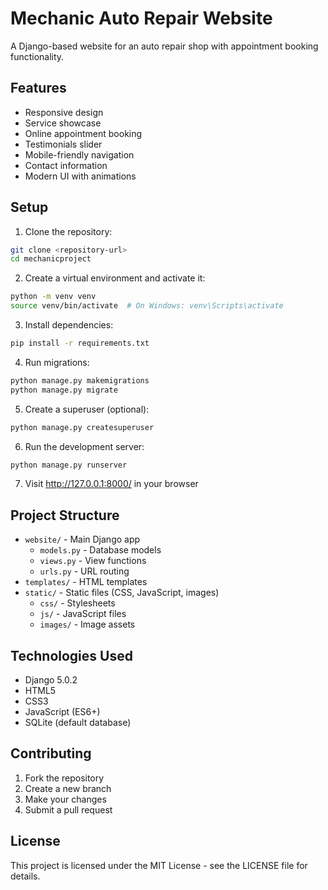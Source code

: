 # Mechanic Auto Repair Website

A Django-based website for an auto repair shop with appointment booking functionality.

## Features

- Responsive design
- Service showcase
- Online appointment booking
- Testimonials slider
- Mobile-friendly navigation
- Contact information
- Modern UI with animations

## Setup

1. Clone the repository:
```bash
git clone <repository-url>
cd mechanicproject
```

2. Create a virtual environment and activate it:
```bash
python -m venv venv
source venv/bin/activate  # On Windows: venv\Scripts\activate
```

3. Install dependencies:
```bash
pip install -r requirements.txt
```

4. Run migrations:
```bash
python manage.py makemigrations
python manage.py migrate
```

5. Create a superuser (optional):
```bash
python manage.py createsuperuser
```

6. Run the development server:
```bash
python manage.py runserver
```

7. Visit http://127.0.0.1:8000/ in your browser

## Project Structure

- `website/` - Main Django app
  - `models.py` - Database models
  - `views.py` - View functions
  - `urls.py` - URL routing
- `templates/` - HTML templates
- `static/` - Static files (CSS, JavaScript, images)
  - `css/` - Stylesheets
  - `js/` - JavaScript files
  - `images/` - Image assets

## Technologies Used

- Django 5.0.2
- HTML5
- CSS3
- JavaScript (ES6+)
- SQLite (default database)

## Contributing

1. Fork the repository
2. Create a new branch
3. Make your changes
4. Submit a pull request

## License

This project is licensed under the MIT License - see the LICENSE file for details. 